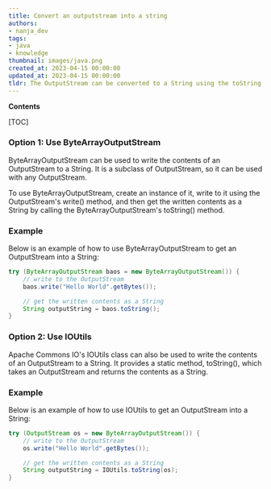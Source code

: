 ```yaml
---
title: Convert an outputstream into a string
authors:
- nanja_dev
tags:
- java
- knowledge
thumbnail: images/java.png
created_at: 2023-04-15 00:00:00
updated_at: 2023-04-15 00:00:00
tldr: The OutputStream can be converted to a String using the toString() method of the ByteArrayOutputStream class.
---
```


**Contents**

[TOC]

### Option 1: Use ByteArrayOutputStream

ByteArrayOutputStream can be used to write the contents of an OutputStream to a String. It is a subclass of OutputStream, so it can be used with any OutputStream. 

To use ByteArrayOutputStream, create an instance of it, write to it using the OutputStream's write() method, and then get the written contents as a String by calling the ByteArrayOutputStream's toString() method.

### Example

Below is an example of how to use ByteArrayOutputStream to get an OutputStream into a String:

```java
try (ByteArrayOutputStream baos = new ByteArrayOutputStream()) {
    // write to the OutputStream
    baos.write("Hello World".getBytes());

    // get the written contents as a String
    String outputString = baos.toString();
}
```

### Option 2: Use IOUtils

Apache Commons IO's IOUtils class can also be used to write the contents of an OutputStream to a String. It provides a static method, toString(), which takes an OutputStream and returns the contents as a String.

### Example

Below is an example of how to use IOUtils to get an OutputStream into a String:

```java
try (OutputStream os = new ByteArrayOutputStream()) {
    // write to the OutputStream
    os.write("Hello World".getBytes());

    // get the written contents as a String
    String outputString = IOUtils.toString(os);
}
```

